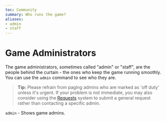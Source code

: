 ```yaml
---
toc: Community
summary: Who runs the game?
aliases:
- admin
- staff
---
```

# Game Administrators

The game administrators, sometimes called "admin" or "staff", are the people behind the curtain - the ones who keep the game running smoothly.  You can use the `admin` command to see who they are. 

> **Tip:** Please refrain from paging admins who are marked as 'off duty' unless it's urgent.  If your problem is not immediate, you may also consider using the [Requests](/help/request) system to submit a general request rather than contacting a specific admin.

`admin` - Shows game admins.